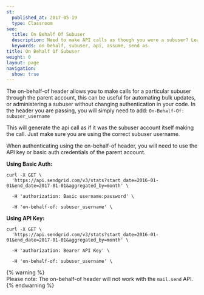 ```yaml
---
st:
  published_at: 2017-05-19
  type: Classroom
seo:
  title: On Behalf Of Subuser
  description: Need to make API calls as though you were a subuser? Learn more here...
  keywords: on behalf, subuser, api, assume, send as
title: On Behalf Of Subuser
weight: 0
layout: page
navigation:
  show: true
---
```

The on-behalf-of header allows you to make calls for a particular subuser through the parent account, this can be useful for automating bulk updates, or administering a subuser without changing authentication in your code. In the header you are passing, you will simply need to add: `On-Behalf-Of: subuser_username`

This will generate the api call as if it was the subuser account itself making the call. Just make sure you are using the correct subuser username.

When authenticating using the on-behalf-of header, you will need to use the API key or basic auth credentials of the parent account.

**Using Basic Auth:**

```
curl -X GET \
  'https://api.sendgrid.com/v3/stats?start_date=2016-01-01&end_date=2017-01-01&aggregated_by=month' \
  
  -H 'authorization: Basic username:password' \
  
  -H 'on-behalf-of: subuser_username' \
  ```
  
**Using API Key:**

```
curl -X GET \
  'https://api.sendgrid.com/v3/stats?start_date=2016-01-01&end_date=2017-01-01&aggregated_by=month' \
  
  -H 'authorization: Bearer API Key' \
  
  -H 'on-behalf-of: subuser_username' \
  ```
  
{% warning %}  
Please note: The on-behalf-of header will not work with the `mail.send` API.
{% endwarning %}  
